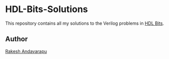 # HDL-Bits-Solutions
This repository contains all my solutions to the Verilog problems in [HDL Bits](https://hdlbits.01xz.net/wiki/Problem_sets#Getting_Started).

## Author

[Rakesh Andavarapu](https://www.linkedin.com/in/rakesh-andavarapu-4261a3249/)
